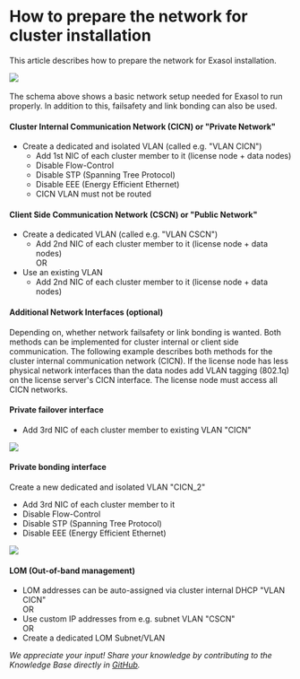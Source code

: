 # How to prepare the network for cluster installation 
This article describes how to prepare the network for Exasol installation.

![](images/Network_simple_1.png) 

The schema above shows a basic network setup needed for Exasol to run properly. In addition to this, failsafety and link bonding can also be used. 

#### Cluster Internal Communication Network (CICN) or "Private Network"

* Create a dedicated and isolated VLAN (called e.g. "VLAN CICN")
	+ Add 1st NIC of each cluster member to it (license node + data nodes)
	+ Disable Flow-Control
	+ Disable STP (Spanning Tree Protocol)
	+ Disable EEE (Energy Efficient Ethernet)
	+ CICN VLAN must not be routed

#### Client Side Communication Network (CSCN) or "Public Network"

* Create a dedicated VLAN (called e.g. "VLAN CSCN")
	+ Add 2nd NIC of each cluster member to it (license node + data nodes)  
	OR
* Use an existing VLAN
	+ Add 2nd NIC of each cluster member to it (license node + data nodes)

#### Additional Network Interfaces (optional)

Depending on, whether network failsafety or link bonding is wanted. Both methods can be implemented for cluster internal or client side communication. The following example describes both methods for the cluster internal communication network (CICN). If the license node has less physical network interfaces than the data nodes add VLAN tagging (802.1q) on the license server's CICN interface. The license node must access all CICN networks.

#### Private failover interface

* Add 3rd NIC of each cluster member to existing VLAN "CICN"

![](images/Network_failover_1.png)

#### Private bonding interface

Create a new dedicated and isolated VLAN "CICN_2"

* Add 3rd NIC of each cluster member to it
* Disable Flow-Control
* Disable STP (Spanning Tree Protocol)
* Disable EEE (Energy Efficient Ethernet)

![](images/Network_bonding_1.png)

#### LOM (Out-of-band management)

* LOM addresses can be auto-assigned via cluster internal DHCP "VLAN CICN"  
OR
* Use custom IP addresses from e.g. subnet VLAN "CSCN"  
OR
* Create a dedicated LOM Subnet/VLAN

*We appreciate your input! Share your knowledge by contributing to the Knowledge Base directly in [GitHub](https://github.com/exasol/public-knowledgebase).* 